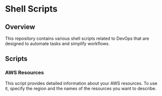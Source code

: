 # Shell Scripts

## Overview

This repository contains various shell scripts related to DevOps that are designed to automate tasks and simplify workflows.

## Scripts

### AWS Resources

This script provides detailed information about your AWS resources. To use it, specify the region and the names of the resources you want to describe.
